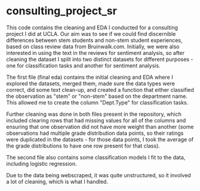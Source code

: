 # consulting_project_sr
This code contains the cleaning and EDA I conducted for a consulting project I did at UCLA. Our aim was to see if we could find discernible differences between stem students and non-stem student experiences, based on class review data from Bruinwalk.com. Initially, we were also interested in using the text in the reviews for sentiment analysis, so after cleaning the dataset I split into two distinct datasets for different purposes - one for classification tasks and another for sentiment analysis. 

The first file (final eda) contains the initial cleaning and EDA where I explored the datasets, merged them, made sure the data types were correct, did some text clean-up, and created a function that either classified the observation as "stem" or "non-stem" based on the department name. This allowed me to create the column "Dept.Type" for classification tasks. 

Further cleaning was done in both files present in the repository, which included clearing rows that had missing values for all of the columns and ensuring that one observation did not have more weight than another (some observations had multiple grade distribution data points, so their ratings were duplicated in the datasets - for those data points, I took the average of the grade distributions to have one row present for that class). 

The second file also contains some classification models I fit to the data, including logistic regression. 

Due to the data being webscraped, it was quite unstructured, so it involved a lot of cleaning, which is what I handled. 
